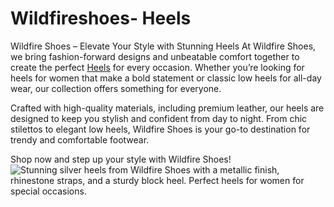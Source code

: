 # Wildfireshoes- Heels
Wildfire Shoes – Elevate Your Style with Stunning Heels
At Wildfire Shoes, we bring fashion-forward designs and unbeatable comfort together to create the perfect <a href="https://www.wildfireshoes.com.au/categories/heels.html">Heels</a> for every occasion. Whether you’re looking for heels for women that make a bold statement or classic low heels for all-day wear, our collection offers something for everyone.

Crafted with high-quality materials, including premium leather, our heels are designed to keep you stylish and confident from day to night. From chic stilettos to elegant low heels, Wildfire Shoes is your go-to destination for trendy and comfortable footwear.

Shop now and step up your style with Wildfire Shoes!
<img src="https://spendless-media.global.ssl.fastly.net/fusionfactory.commerceconnect.spendlessshoes.production/pim_media/000/047/665/245495088_a1.jpg?1696228831&auto=webp&width=800&height=800&fit=bounds" alt="Stunning silver heels from Wildfire Shoes with a metallic finish, rhinestone straps, and a sturdy block heel. Perfect heels for women for special occasions."/>
